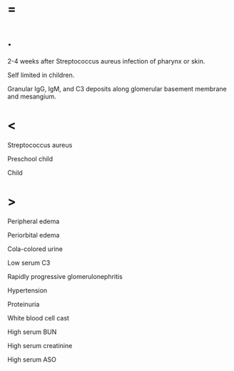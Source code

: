 # =

# .

2-4 weeks after Streptococcus aureus infection of pharynx or skin.

Self limited in children.

Granular IgG, IgM, and C3 deposits along glomerular basement membrane and mesangium.

# <

Streptococcus aureus

Preschool child

Child

# >

Peripheral edema

Periorbital edema

Cola-colored urine

Low serum C3

Rapidly progressive glomerulonephritis

Hypertension

Proteinuria

White blood cell cast

High serum BUN

High serum creatinine

High serum ASO
